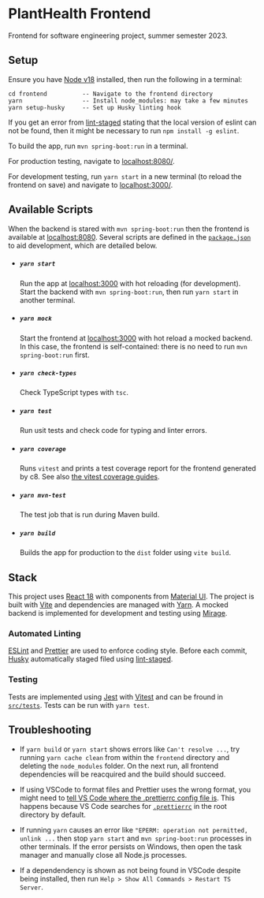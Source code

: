 # PlantHealth Frontend

Frontend for software engineering project, summer semester 2023.

## Setup

Ensure you have [Node v18](https://nodejs.org/en/download/) installed, then run the following in a terminal:

```
cd frontend          -- Navigate to the frontend directory
yarn                 -- Install node_modules: may take a few minutes
yarn setup-husky     -- Set up Husky linting hook
```

If you get an error from [lint-staged](https://github.com/okonet/lint-staged) stating that the local version of eslint can not be found, then it might be necessary to run `npm install -g eslint`.

To build the app, run `mvn spring-boot:run` in a terminal.

For production testing, navigate to [localhost:8080/](http://localhost:8080/).

For development testing, run `yarn start` in a new terminal (to reload the frontend on save) and navigate to [localhost:3000/](http://localhost:3000/).

## Available Scripts

When the backend is stared with `mvn spring-boot:run` then the frontend is available at [localhost:8080](http://localhost:8080). Several scripts are defined in the [`package.json`](package.json) to aid development, which are detailed below.

- ##### `yarn start`

  Run the app at [localhost:3000](http://localhost:3000) with hot reloading (for development). Start the backend with `mvn spring-boot:run`, then run `yarn start` in another terminal.

- ##### `yarn mock`

  Start the frontend at [localhost:3000](http://localhost:3000) with hot reload a mocked backend. In this case, the frontend is self-contained: there is no need to run `mvn spring-boot:run` first.

- ##### `yarn check-types`

  Check TypeScript types with `tsc`.

- ##### `yarn test`

  Run usit tests and check code for typing and linter errors.

- ##### `yarn coverage`

  Runs `vitest` and prints a test coverage report for the frontend generated by c8. See also [the vitest coverage guides](https://vitest.dev/guide/coverage.html).

- ##### `yarn mvn-test`

  The test job that is run during Maven build.

- ##### `yarn build`
  Builds the app for production to the `dist` folder using `vite build`.

## Stack

This project uses [React 18](https://react.dev/) with components from [Material UI](https://mui.com/material-ui/getting-started/overview/). The project is built with [Vite](https://vitejs.dev/) and dependencies are managed with [Yarn](https://yarnpkg.com/). A mocked backend is implemented for development and testing using [Mirage](https://miragejs.com/).

### Automated Linting

[ESLint](https://eslint.org/docs/latest/) and [Prettier](https://prettier.io/docs/en/index.html) are used to enforce coding style. Before each commit, [Husky](https://typicode.github.io/husky/#/) automatically staged filed using [lint-staged](https://github.com/okonet/lint-staged).

### Testing

Tests are implemented using [Jest](https://jestjs.io/docs/tutorial-react) with [Vitest](https://vitest.dev/) and can be fround in [`src/tests`](src/tests). Tests can be run with `yarn test`.

## Troubleshooting

- If `yarn build` or `yarn start` shows errors like `Can't resolve ...`, try running `yarn cache clean` from within the `frontend` directory and deleting the `node_modules` folder. On the next run, all frontend dependencies will be reacquired and the build should succeed.

- If using VSCode to format files and Prettier uses the wrong format, you might need to [tell VS Code where the .prettierrc config file is](https://marketplace.visualstudio.com/items?itemName=esbenp.prettier-vscode#configuring-default-options). This happens because VS Code searches for [`.prettierrc`](config/.prettierrc) in the root directory by default.

- If running `yarn` causes an error like `"EPERM: operation not permitted, unlink ...` then stop `yarn start` and `mvn spring-boot:run` processes in other terminals. If the error persists on Windows, then open the task manager and manually close all Node.js processes.

- If a dependendency is shown as not being found in VSCode despite being installed, then run `Help > Show All Commands > Restart TS Server`.

